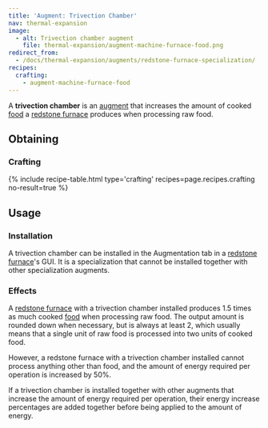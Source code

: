 ```yaml
---
title: 'Augment: Trivection Chamber'
nav: thermal-expansion
image:
  - alt: Trivection chamber augment
    file: thermal-expansion/augment-machine-furnace-food.png
redirect_from:
  - /docs/thermal-expansion/augments/redstone-furnace-specialization/
recipes:
  crafting:
    - augment-machine-furnace-food
---
```


A **trivection chamber** is an [augment](/docs/augments/) that increases the
amount of cooked [food](https://minecraft.gamepedia.com/Food) a [redstone
furnace](/docs/redstone-furnace/) produces when processing raw food.


Obtaining
---------

### Crafting
{% include recipe-table.html type='crafting' recipes=page.recipes.crafting no-result=true %}


Usage
-----

### Installation
A trivection chamber can be installed in the Augmentation tab in a [redstone
furnace](/docs/redstone-furnace/)'s GUI. It is a specialization that cannot be
installed together with other specialization augments.

### Effects
A [redstone furnace](/docs/redstone-furnace/) with a trivection chamber
installed produces 1.5 times as much cooked
[food](https://minecraft.gamepedia.com/Food) when processing raw food. The
output amount is rounded down when necessary, but is always at least 2, which
usually means that a single unit of raw food is processed into two units of
cooked food.

However, a redstone furnace with a trivection chamber installed cannot process
anything other than food, and the amount of energy required per operation is
increased by 50%.

If a trivection chamber is installed together with other augments that increase
the amount of energy required per operation, their energy increase percentages
are added together before being applied to the amount of energy.

